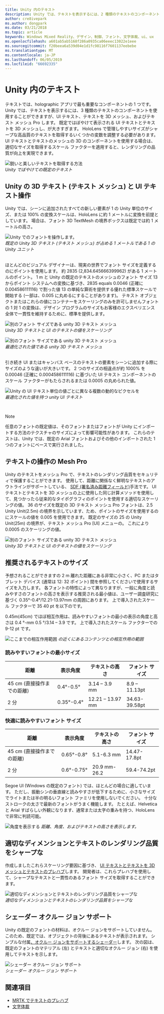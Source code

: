```yaml
---
title: Unity 内のテキスト
description: Unity では、テキストを表示するには、2 種類のテキストのコンポーネントを使用することができますが、UI テキストとテキストを 3D メッシュです。
author: cre8ivepark
ms.author: dongpark
ms.date: 03/21/2018
ms.topic: article
keywords: Windows Mixed Reality、デザイン、制御、フォント、文字体裁、ui、ux
ms.openlocfilehash: a601ab5ab5168f286a0935ca06eeec13022e1eee
ms.sourcegitcommit: f20beea6a539d04e1d1fc98116f7601137eebebe
ms.translationtype: MT
ms.contentlocale: ja-JP
ms.lasthandoff: 06/05/2019
ms.locfileid: "66692335"
---
```

# <a name="text-in-unity"></a>Unity 内のテキスト

テキストでは、holographic アプリで最も重要なコンポーネントの 1 つです。 Unity では、テキストを表示するには、3 種類のテキストのコンポーネントを使用することができますが、UI テキスト、テキストを 3D メッシュ、およびテキスト メッシュ Pro します。 既定ではぼやけて表示される UI テキストとテキストを 3D メッシュし、が大きすぎます。 HoloLens で管理しやすいサイズがシャープな高品質のテキストを取得するいくつかの変数を調整する必要があります。 UI テキストとテキストのメッシュの 3D のコンポーネントを使用する場合は、適切なサイズを取得するスケール ファクターを適用すると、レンダリングの品質が向上を実現できます。

![鋭いと美しいテキストを取得する方法](images/hug-text-02-640px.png)<br>
*Unity でぼやけての既定のテキスト*

## <a name="working-with-unitys-3d-texttext-mesh-and-ui-text"></a>Unity の 3D テキスト (テキスト メッシュ) と UI テキスト操作

Unity では、シーンに追加されたすべての新しい要素が 1 の Unity 単位のサイズ、または 100% の変換スケールは、HoloLens に約 1 メートルに変換を前提としています。 場合は、フォント 3D TextMesh の境界ボックスは既定では約 1 メートルの高さ。

![Unity でのフォントを操作します。](images/640px-hug-text-03.png)<br>
*既定の Unity 3D テキスト (テキスト メッシュ) が占める 1 メートルである 1 の Unity ユニット*

<br>
ほとんどのビジュアル デザイナーは、現実の世界でフォント サイズを定義するのにポイントを使用します。 約 2835 (2,834.645666399962) がある 1 メートルのポイント。 1 m と Unity の既定のテキストのメッシュのフォント サイズ 13 からポイント システムへの変換に基づき、2835 equals 0.0046 (正確に 0.004586111116) で割った値 13 の単純な算術を提供する優れた標準スケールで開始する (一部は、0.005 に丸めるにすることがあります)。 テキスト オブジェクトまたはこれらの値にコンテナーをスケーリングのみを許可しませんフォントの 1 対 1 の変換は、デザイン プログラムのサイズもお客様のエクスペリエンス全体で一貫性を維持するために、標準を提供します。

![別のフォント サイズである unity 3D テキスト メッシュ](images/Text_In_Unity_Measurements1.png)<br>
*Unity 3D テキストと UI のテキストの値をスケーリング*

![別のフォント サイズである unity 3D テキスト メッシュ](images/hug-text-05-1000px.png)<br>
*最適化された値である unity 3D テキスト メッシュ*

<br>
引き続き UI またはキャンバス ベースのテキストの要素をシーンに追加する際にサイズのような違いが大きいです。 2 つのサイズの相違点が約 1000% を 0.00046 (正確に 0.0004586111116) に基づいた UI テキスト コンポーネントのスケール ファクターがもたらされるまたは 0.0005 の丸められた値。

![Unity の UI テキスト単位の値ごとに異なる複数の動的なピクセルを](images/hug-text-04-1000px.png)<br>
*最適化された値を持つ unity UI テキスト*

<br>

>[!NOTE]
>任意のフォントの既定値は、そのフォントまたはフォントが Unity にインポートする方法のテクスチャのサイズによって影響可能性があります。 これらのテストは、Unity では、既定の Arial フォントおよびその他のインポートされた 1 つのフォントにベースで実行されました。

## <a name="working-with-text-mesh-pro"></a>テキストの操作の Mesh Pro

Unity のテキストをメッシュ Pro で、テキストのレンダリング品質をセキュリティで保護することができます。 使用して、距離に関係なく鮮明なテキストのアウトラインがサポートしている、 [SDF (署名済み距離フィールド)](https://steamcdn-a.akamaihd.net/apps/valve/2007/SIGGRAPH2007_AlphaTestedMagnification.pdf)手法です。 UI テキストとテキストを 3D メッシュの上に使用した同じ計算メソッドを使用して、見つかったら従来的なタイポグラフィのポイントを使用する適切なスケーリングの値。 36 のサイズを既定の 3D テキスト メッシュ Pro フォントは、2.5 Unity Unit(2.5m) の境界を示しています、ため、ポイントのサイズを使用するのにスケールの値を 0.005 を使用できます。 既定のサイズの 25 の Unity Unit(25m) の境界が、テキスト メッシュ Pro [UI] メニューの。 これにより 0.0005 のスケーリングの値。

![別のフォント サイズである unity 3D テキスト メッシュ](images/Text_In_Unity_Measurements2.png)<br>
*Unity 3D テキストと UI のテキストの値をスケーリング*

## <a name="recommended-text-size"></a>推奨されるテキストのサイズ
予想されることができますの 2 m 離れた距離にある非常に小さく、PC またはタブレット デバイス (通常は 12: 32 ポイント) 間を参照してくださいで使用するサイズを入力します。 各フォントの特性によって異なりますが、一般に角度と読みやすさのフォントの高さを表示する推奨される最小値は、ユーザー調査研究に基づく 0.35°-0.4°/12.21-13.97mm の周囲にあります。 上で導入されたスケール ファクターで 35 40 pt を以下のです。 

0.45m(45cm) でほぼ相互作用は、読みやすいフォントの最小の表示の角度と高さは 0.4 °-mm 0.5 °/3.14 – 3.9 です。 上で導入されたスケール ファクターでの 9-12 pt です。

![ここまでの相互作用範囲](images/typography-distance-1000px.jpg)
*の近くにあるコンテンツとの相互作用の範囲*

### <a name="the-minimum-legible-font-size"></a>読みやすいフォントの最小サイズ
| 距離 | 表示角度 | テキストの高さ | フォント サイズ |
|---------|---------|---------|---------|
| 45 cm (直接操作までの距離) | 0.4°-0.5° | 3.14 – 3.9 mm | 8.9 – 11.13pt |
| 2 分 | 0.35°-0.4° | 12.21 – 13.97 mm | 34.63-39.58pt |


### <a name="the-comfortably-legible-font-size"></a>快適に読みやすいフォント サイズ
| 距離 | 表示角度 | テキストの高さ | フォント サイズ |
|---------|---------|---------|---------|
| 45 cm (直接操作までの距離) | 0.65°-0.8° | 5.1-6.3 mm | 14.47-17.8pt |
| 2 分 | 0.6°-0.75° | 20.9 mm-26.2 | 59.4-74.2pt |

Segoe UI (Windows の既定のフォント) では、ほとんどの場合に適しています。 ただし、振動シンの垂直線と読みやすさが低下するために、小さなサイズでライトまたは半の明るいフォント ファミリを使用しないでください。 十分なストロークの太さで最新のフォントがうまく機能します。 たとえば、Helvetica と Arial すばらしい外観になります、通常または太字の重みを持つ、HoloLens で非常に判読可能。


![角度を表示する](images/Text_In_Unity_ViewingAngle.jpg)
*距離、角度、およびテキストの高さを表示します。*

## <a name="sharp-text-rendering-quality-with-proper-dimension"></a>適切なディメンションとテキストのレンダリング品質をシャープな

作成しましたこれらスケーリング要因に基づき、 [UI テキストとテキストを 3D メッシュとテキストのプレハブ](https://github.com/Microsoft/MixedRealityToolkit-Unity/tree/mrtk_release/Assets/MixedRealityToolkit.SDK/StandardAssets/Prefabs/Text)します。 開発者は、これらプレハブを使用して、シャープなテキストと一貫性のあるフォント サイズを取得することができます。

![適切なディメンションとテキストのレンダリング品質をシャープな](images/hug-text-06-1000px.png)<br>
*適切なディメンションとテキストのレンダリング品質をシャープな*

## <a name="shader-with-occlusion-support"></a>シェーダー オクルー ジョン サポート

Unity の既定のフォントの材料は、オクルー ジョンをサポートしていません。 このため、既定では、オブジェクトの背後にあるテキストが表示されます。 シンプルな付属[、オクルー ジョンをサポートするシェーダー](https://github.com/microsoft/MixedRealityToolkit-Unity/blob/mrtk_release/Assets/MixedRealityToolkit/StandardAssets/Shaders/Text3DShader.shader)します。 次の図は、既定のフォントのマテリアル (左) とテキストと適切なオクルー ジョン (右) を使用してテキストを示します。

![シェーダー オクルー ジョン サポート](images/hug-text-07-1000px.png)<br>
*シェーダー オクルー ジョン サポート*


## <a name="see-also"></a>関連項目
* [MRTK でテキストのプレハブ](https://github.com/Microsoft/MixedRealityToolkit-Unity/tree/mrtk_release/Assets/MixedRealityToolkit.SDK/StandardAssets/Prefabs/Text)
* [文字体裁](typography.md)

 
